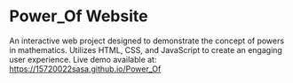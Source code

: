 # Power_Of Website
An interactive web project designed to demonstrate the concept of powers in mathematics. Utilizes HTML, CSS, and JavaScript to create an engaging user experience.
Live demo available at: https://15720022sasa.github.io/Power_Of
